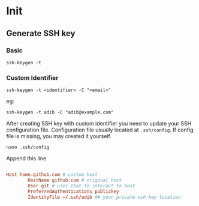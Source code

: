 # Init

## Generate SSH key

### Basic

`ssh-keygen -t`

### Custom Identifier

`ssh-keygen -t <identifier> -C "<email>"`

eg:

`ssh-keygen -t adib -C "adib@example.com"`

After creating SSH key with custom identifier you need to update your SSH configuration file. Configuration file usually located at `.ssh/config`. If config file is missing, you may created it yourself.

`nano .ssh/config`

Append this line

```conf

Host home.github.com # custom host
        HostName github.com # original host
        User git # user that to interact to host
        PreferredAuthentications publickey
        IdentityFile ~/.ssh/adib ## your private ssh key location

```